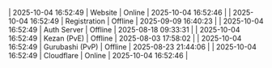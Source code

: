 | 2025-10-04 16:52:49 | Website | Online | 2025-10-04 16:52:46 |
| 2025-10-04 16:52:49 | Registration | Offline | 2025-09-09 16:40:23 |
| 2025-10-04 16:52:49 | Auth Server | Offline | 2025-08-18 09:33:31 |
| 2025-10-04 16:52:49 | Kezan (PvE) | Offline | 2025-08-03 17:58:02 |
| 2025-10-04 16:52:49 | Gurubashi (PvP) | Offline | 2025-08-23 21:44:06 |
| 2025-10-04 16:52:49 | Cloudflare | Online | 2025-10-04 16:52:46 |
